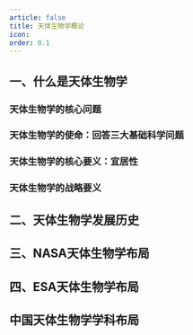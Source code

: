 ```yaml
---
article: false
title: 天体生物学概论
icon: 
order: 0.1
---
```

## 一、什么是天体生物学

### 天体生物学的核心问题
### 天体生物学的使命：回答三大基础科学问题
### 天体生物学的核心要义：宜居性
### 天体生物学的战略要义


## 二、天体生物学发展历史

## 三、NASA天体生物学布局

## 四、ESA天体生物学布局

## 中国天体生物学学科布局


